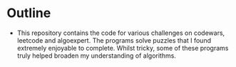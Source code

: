 # Outline
  * This repository contains the code for various challenges on codewars, leetcode and algoexpert. The programs solve puzzles that I found 
extremely enjoyable to complete. Whilst tricky, some of these programs truly helped broaden my understanding of algorithms.
  
